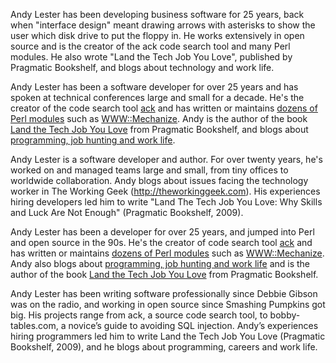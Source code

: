 Andy Lester has been developing business software for 25 years,
back when "interface design" meant drawing arrows with asterisks
to show the user which disk drive to put the floppy in.  He works
extensively in open source and is the creator of the ack code search
tool and many Perl modules.  He also wrote "Land the Tech Job You
Love", published by Pragmatic Bookshelf, and blogs about technology
and work life.

Andy Lester has been a software developer for over 25 years and has spoken
at technical conferences large and small for a decade.  He's the
creator of the code search tool
[ack](http://betterthangrep.com/) and has written or maintains
[dozens of Perl modules](http://search.cpan.org/~petdance/) such
as [WWW::Mechanize](http://search.cpan.org/dist/WWW-Mechanize).
Andy is the author of the book
[Land the Tech Job You Love](http://petdance.com/book/)
from Pragmatic Bookshelf, and blogs about
[programming, job hunting and work life](http://petdance.com).

Andy Lester is a software developer and author.  For over twenty
years, he's worked on and managed teams large and small, from tiny
offices to worldwide collaboration.  Andy blogs about issues facing
the technology worker in The Working Geek (http://theworkinggeek.com).
His experiences hiring developers led him to write "Land The Tech
Job You Love: Why Skills and Luck Are Not Enough" (Pragmatic
Bookshelf, 2009).

Andy Lester has been a developer for over 25 years, and jumped into Perl
and open source in the 90s.  He's the creator of code search tool
[ack](http://betterthangrep.com/) and has written or maintains
[dozens of Perl modules](http://search.cpan.org/~petdance/) such
as [WWW::Mechanize](http://search.cpan.org/dist/WWW-Mechanize).
Andy also blogs about [programming, job hunting and work life](http://petdance.com)
and is the author of the book
[Land the Tech Job You Love](http://petdance.com/book/)
from Pragmatic Bookshelf.

Andy Lester has been writing software professionally since Debbie
Gibson was on the radio, and working in open source since Smashing
Pumpkins got big. His projects range from ack, a source code search
tool, to bobby-tables.com, a novice’s guide to avoiding SQL injection.
Andy’s experiences hiring programmers led him to write Land the
Tech Job You Love (Pragmatic Bookshelf, 2009), and he blogs about
programming, careers and work life.
